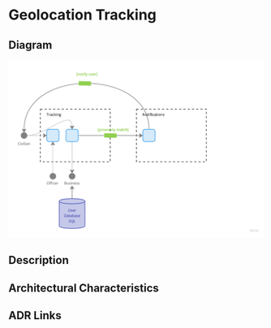 # Geolocation Tracking

## Diagram

![Geolocation Tracing](../../assets/detailed-geolocation-tracking.jpg)

## Description

## Architectural Characteristics

## ADR Links